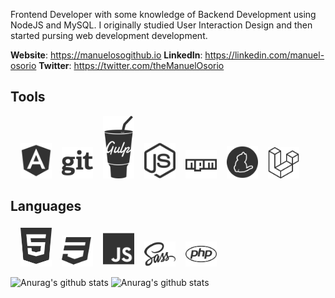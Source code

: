 Frontend Developer with some knowledge of Backend Development using NodeJS and MySQL. I originally studied User Interaction Design and then started pursing web development development. 

**Website**: https://manuelosogithub.io
**LinkedIn**: https://linkedin.com/manuel-osorio
**Twitter**: https://twitter.com/theManuelOsorio

## Tools
<img src="./img/angular-brands.svg" style="width: 50px; margin-left:16px;" alt="Angular 11"/><img src="./img/git-brands.svg" style="width: 50px; margin-left:16px;" alt="Git Version Control"/><img src="./img/gulp-brands.svg" style="width: 50px; margin-left:16px;" alt="Gulp"/><img src="./img/node-js-brands.svg" style="width: 50px; margin-left:16px;" alt="Node JS"/><img src="./img/npm-brands.svg" style="width: 50px; margin-left:16px;" alt="Node Package Manager"/><img src="./img/yarn-brands.svg" style="width: 50px; margin-left:16px;" alt="Yarn Package Manager"/><img src="./img/laravel-brands.svg" style="width: 50px; margin-left:16px;" alt="Laravel"/>

## Languages

<img src="./img/html5-brands.svg" style="width: 50px; margin-left:16px;" alt="html5"/><img src="./img/css3-brands.svg" style="width: 50px; margin-left:16px;" /><img src="./img/js-brands.svg" style="width: 50px; margin-left:16px;" /><img src="./img/sass-brands.svg" style="width: 50px; margin-left:16px;" alt="SASS"/><img src="./img/php-brands.svg" style="width: 50px; margin-left:16px;" alt="PHP"/>



![Anurag's github stats](https://github-readme-stats.vercel.app/api?username=manuelosorio&count_private=true&layout=compact&hide_rank=true)
![Anurag's github stats](https://github-readme-stats.vercel.app/api/top-langs?username=manuelosorio&count_private=true&layout=compact)

